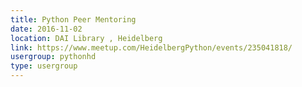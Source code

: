 ```yaml
---
title: Python Peer Mentoring
date: 2016-11-02
location: DAI Library , Heidelberg
link: https://www.meetup.com/HeidelbergPython/events/235041818/
usergroup: pythonhd
type: usergroup
---
```

